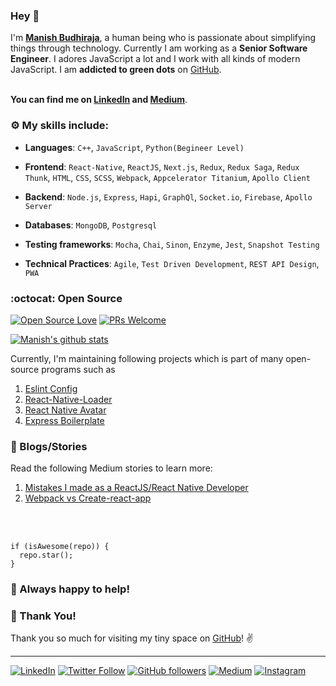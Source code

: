 ### Hey :wave:

I'm **[Manish Budhiraja](https://www.linkedin.com/in/imbudhiraja/)**, a human being who is passionate about simplifying things through technology.
Currently I am working as a **Senior Software Engineer**. I adores JavaScript a lot and I work with all kinds of modern JavaScript. I am **addicted to green dots** on [GitHub](https://github.com/imbudhiraja?tab=repositories).

<br /> **You can find me on [LinkedIn](https://www.linkedin.com/in/imbudhiraja/) and [Medium](https://medium.com/@imbudhiraja)**.


### :gear: My skills include:

- **Languages**: `C++`, `JavaScript`, `Python(Begineer Level)`

- **Frontend**: `React-Native`, `ReactJS`, `Next.js`, `Redux`, `Redux Saga`, `Redux Thunk`, `HTML`, `CSS`, `SCSS`, `Webpack`, `Appcelerator Titanium`, `Apollo Client`

- **Backend**: `Node.js`, `Express`, `Hapi`, `GraphQl`, `Socket.io`, `Firebase`, `Apollo Server`

- **Databases**: `MongoDB`, `Postgresql`

- **Testing frameworks**: `Mocha`, `Chai`, `Sinon`, `Enzyme`, `Jest`, `Snapshot Testing`

- **Technical Practices**: `Agile`, `Test Driven Development`, `REST API Design`, `PWA`


### :octocat: Open Source

[![Open Source Love](https://badges.frapsoft.com/os/v2/open-source.svg?v=103)](https://github.com/imbudhiraja) [![PRs Welcome](https://img.shields.io/badge/PRs-welcome-brightgreen.svg?style=flat&logo=github)](https://github.com/imbudhiraja/express-boilerplate)

[![Manish's github stats](https://github-readme-stats.vercel.app/api?username=imbudhiraja&show_icons=true)](https://github.com/imbudhiraja/)

Currently, I'm maintaining following projects which is part of many open-source programs such as

1. [Eslint Config](https://github.com/imbudhiraja/eslint-config-imbudhiraja)
2. [React-Native-Loader](https://github.com/imbudhiraja/react-native-lottie-loader)
3. [React Native Avatar](https://github.com/imbudhiraja/rn-avatar)
4. [Express Boilerplate](https://github.com/imbudhiraja/express-boilerplate)


### :book: Blogs/Stories

Read the following Medium stories to learn more:
1. [Mistakes I made as a ReactJS/React Native Developer](https://medium.com/@imbudhiraja/mistakes-i-made-as-a-reactjs-react-native-developer-af2e8e07d4d)
2. [Webpack vs Create-react-app](https://medium.com/@imbudhiraja/webpack-vs-create-react-app-cb72c47f8100)

<br />
<br />

```
if (isAwesome(repo)) {
  repo.star();
}
```

### :handshake: Always happy to help!
### :hugs: Thank You!
Thank you so much for visiting my tiny space on [GitHub](https://github.com/imbudhiraja/imbudhiraja)! :v:

----

[![LinkedIn](https://img.shields.io/static/v1.svg?label=LinkedIn&message=@imbudhiraja&logo=linkedin&style=flat&color=blue)](https://www.linkedin.com/in/imbudhiraja/) [![Twitter Follow](https://img.shields.io/twitter/follow/imbudhiraja?style=social)](https://twitter.com/imbudhiraja) [![GitHub followers](https://img.shields.io/github/followers/imbudhiraja.svg?label=Follow%20@imbudhiraja&style=social)](https://github.com/imbudhiraja/) [![Medium](https://img.shields.io/static/v1.svg?label=Medium&message=@imbudhiraja&logo=medium&style=flat&color=blue)](https://medium.com/@imbudhiraja) [![Instagram](https://img.shields.io/static/v1.svg?label=Instagram&message=iammanishbudhiraja&logo=instagram)](https://instagram.com/iammanishbudhiraja)

